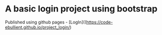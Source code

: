 # A basic login project using bootstrap


Published using github pages - [LogIn]((https://code-ebullient.github.io/project_login/)
